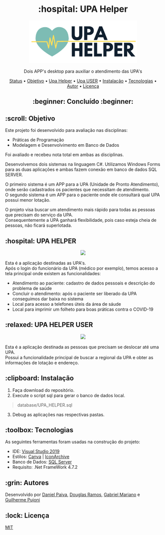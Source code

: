 <h1 align="center">:hospital: UPA Helper</h1>

<p align="center">
  <a href="#">
    <img src="images/logo.png" width="350" alt="UPA HELPER">
  </a>
</p>
<p align="center">
    Dois APP's desktop para auxiliar o atendimento das UPA's
</p>

<p align="center">
 <a href="#status">Status</a> • 
 <a href="#objetivo">Objetivo</a> •
 <a href="#upahelper">Upa Helper</a> •
 <a href="#upauser">Upa USER</a> •
 <a href="#instalacao">Instalação</a> • 
 <a href="#tecnologias">Tecnologias</a> • 
 <a href="#autor">Autor</a> • 
 <a href="#licenca">Licença</a>
</p>

<h2 align="center" id=status> 
	:beginner: Concluído :beginner:
</h2>

<h2 id=objetivo>:scroll: Objetivo</h2>

Este projeto foi desenvolvido para avaliação nas disciplinas:

- Práticas de Programação
- Modelagem e Desenvolvimento em Banco de Dados

Foi avaliado e recebeu nota total em ambas as disciplinas. <br>

Desenvolvemos dois sistemas na linguagem C#. 
Utilizamos Windows Forms para as duas aplicações e ambas fazem conexão em banco de dados SQL SERVER.<br>

O primeiro sistema é um APP para a UPA (Unidade de Pronto Atendimento),
onde serão cadastrados os pacientes que necessitam de atendimento.<br>
O segundo sistema é um APP para o paciente onde ele consultará qual UPA possui menor lotação.<br>

O projeto visa buscar um atendimento mais rápido para todas as pessoas que precisam do serviço da UPA.<br>
Consequentemente a UPA ganhará flexibilidade, pois caso esteja cheia de pessoas, não ficará superlotada.

<h2 id=upahelper>:hospital: UPA HELPER</h2>

<p align="center">
  <img src="https://i.imgur.com/kmsP0Qg.png" width="500">
</p>

Esta é a aplicação destinadas as UPA's.<br>
Após o login do funcionário da UPA (médico por exemplo), temos acesso a tela principal onde existem as funcionalidades:
- Atendimento ao paciente: cadastro de dados pessoais e descrição do problema de saúde 
- Concluir o atendimento: após o paciente ser liberado da UPA conseguimos dar baixa no sistema
- Local para acesso a telefones úteis da área de sáude
- Local para imprimir um folheto para boas práticas contra o COVID-19

<h2 id=upauser>:relaxed: UPA HELPER USER</h2>

<p align="center">
  <img src="https://i.imgur.com/vnTqmQs.png" width="500">
</p>

Esta é a aplicação destinada as pessoas que precisam se deslocar até uma UPA.<br>
Possui a funcionalidade principal de buscar a regional da UPA e obter as informações de lotação e endereço.

<h2 id=instalacao>:clipboard: Instalação</h2>

1. Faça download do repositório.
2. Execute o script sql para gerar o banco de dados local.
> database/UPA_HELPER.sql
3. Debug as aplicações nas respectivas pastas.

<h2 id=tecnologias>:toolbox: Tecnologias</h2>
As seguintes ferramentas foram usadas na construção do projeto:

- IDE: <a href="https://visualstudio.microsoft.com/pt-br/vs/">Visual Studio 2019</a>
- Estilos: <a href="https://www.canva.com/">Canva</a> | <a href="https://iconarchive.com/">IconArchive</a>
- Banco de Dados: <a href="https://www.microsoft.com/pt-br/sql-server/sql-server-downloads">SQL Server</a>
- Requisito: .Net FrameWork 4.7.2 <br>

<h2 id=autor>:grin: Autores</h2>
Desenvolvido por <a href="https://www.linkedin.com/in/danhpaiva/">Daniel Paiva</a>, 
<a href="https://www.linkedin.com/in/douglas-ramos-78362099/">Douglas Ramos</a>, 
<a href="https://www.linkedin.com/in/gabrielcmariano/">Gabriel Mariano</a> e 
<a href="https://www.linkedin.com/in/guilherme-pujoni-4921a0187/">Guilherme Pujoni</a>

<h2 id=licenca>:lock: Licença</h2>
<a href="https://github.com/danhpaiva/login-csharp-sqlServer/blob/master/LICENSE" target="_blank">MIT</a>